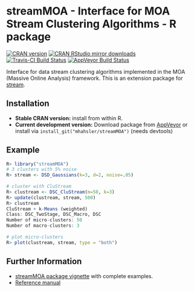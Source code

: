 # streamMOA - Interface for MOA Stream Clustering Algorithms - R package

[![CRAN version](http://www.r-pkg.org/badges/version/streamMOA)](http://cran.r-project.org/web/packages/streamMOA/index.html)
[![CRAN RStudio mirror downloads](http://cranlogs.r-pkg.org/badges/streamMOA)](http://cran.r-project.org/web/packages/streamMOA/index.html)
[![Travis-CI Build Status](https://travis-ci.org/mhahsler/streamMOA.svg?branch=master)](https://travis-ci.org/mhahsler/streamMOA)
[![AppVeyor Build Status](https://ci.appveyor.com/api/projects/status/github/mhahsler/streamMOA?branch=master&svg=true)](https://ci.appveyor.com/project/mhahsler/streamMOA)

Interface for data stream clustering algorithms implemented in the MOA (Massive Online Analysis) framework. This is an extension package for [stream](http://github.com/mhahsler/stream).

## Installation

* __Stable CRAN version:__ install from within R.
* __Current development version:__ Download package from [AppVeyor](https://ci.appveyor.com/project/mhahsler/streamMOA/build/artifacts) or install via `install_git("mhahsler/streamMOA")` (needs devtools) 

## Example
```R
R> library("streamMOA")
# 3 clusters with 5% noise
R> stream <- DSD_Gaussians(k=3, d=2, noise=.05)
 
# cluster with CluStream  
R> clustream <- DSC_CluStream(m=50, k=3)
R> update(clustream, stream, 500)
R> clustream
CluStream + k-Means (weighted)
Class: DSC_TwoStage, DSC_Macro, DSC 
Number of micro-clusters: 50 
Number of macro-clusters: 3 
 
# plot micro-clusters
R> plot(clustream, stream, type = "both")
```


## Further Information

* [streamMOA package vignette](http://cran.r-project.org/web/packages/streamMOA/vignettes/streamMOA.pdf) with complete examples.
* [Reference manual](http://cran.r-project.org/web/packages/streamMOA/streamMOA.pdf)

